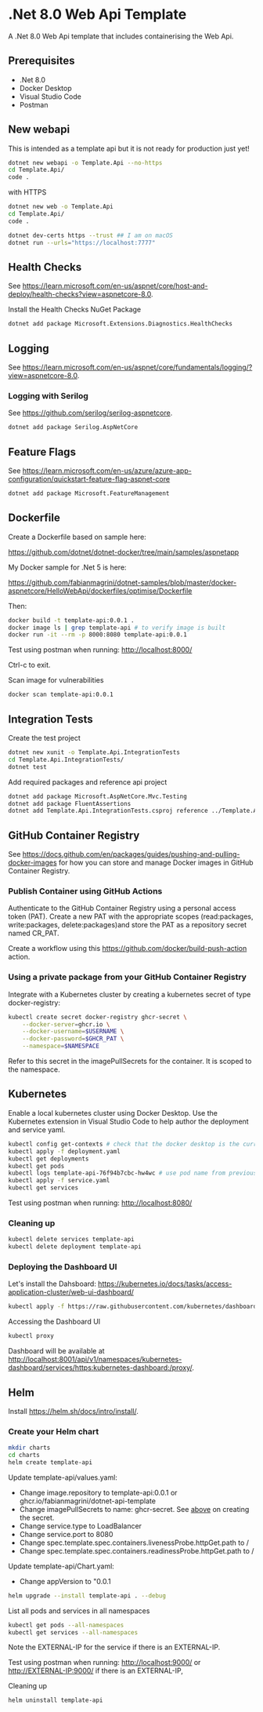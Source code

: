 # .Net 8.0 Web Api Template

A .Net 8.0 Web Api template that includes containerising the Web Api.

## Prerequisites

* .Net 8.0
* Docker Desktop
* Visual Studio Code
* Postman

## New webapi

This is intended as a template api but it is not ready for production just yet!

```sh
dotnet new webapi -o Template.Api --no-https
cd Template.Api/
code .
```

with HTTPS

```sh
dotnet new web -o Template.Api 
cd Template.Api/
code .

dotnet dev-certs https --trust ## I am on macOS
dotnet run --urls="https://localhost:7777"
```

## Health Checks

See <https://learn.microsoft.com/en-us/aspnet/core/host-and-deploy/health-checks?view=aspnetcore-8.0>.

Install the Health Checks NuGet Package

```sh
dotnet add package Microsoft.Extensions.Diagnostics.HealthChecks
```

## Logging

See <https://learn.microsoft.com/en-us/aspnet/core/fundamentals/logging/?view=aspnetcore-8.0>.

### Logging with Serilog

See <https://github.com/serilog/serilog-aspnetcore>.

```sh
dotnet add package Serilog.AspNetCore
```

## Feature Flags

See <https://learn.microsoft.com/en-us/azure/azure-app-configuration/quickstart-feature-flag-aspnet-core>

```sh
dotnet add package Microsoft.FeatureManagement
```

## Dockerfile

Create a Dockerfile based on sample here:

<https://github.com/dotnet/dotnet-docker/tree/main/samples/aspnetapp>

My Docker sample for .Net 5 is here:

<https://github.com/fabianmagrini/dotnet-samples/blob/master/docker-aspnetcore/HelloWebApi/dockerfiles/optimise/Dockerfile>

Then:

```sh
docker build -t template-api:0.0.1 .
docker image ls | grep template-api # to verify image is built
docker run -it --rm -p 8000:8080 template-api:0.0.1
```

Test using postman when running:
<http://localhost:8000/>

Ctrl-c to exit.

Scan image for vulnerabilities

```sh
docker scan template-api:0.0.1
```

## Integration Tests

Create the test project

```sh
dotnet new xunit -o Template.Api.IntegrationTests
cd Template.Api.IntegrationTests/
dotnet test
```

Add required packages and reference api project

```sh
dotnet add package Microsoft.AspNetCore.Mvc.Testing
dotnet add package FluentAssertions
dotnet add Template.Api.IntegrationTests.csproj reference ../Template.Api/Template.Api.csproj
```

## GitHub Container Registry

See <https://docs.github.com/en/packages/guides/pushing-and-pulling-docker-images> for how you can store and manage Docker images in GitHub Container Registry.

### Publish Container using GitHub Actions

Authenticate to the GitHub Container Registry using a personal access token (PAT). Create a new PAT with the appropriate scopes (read:packages, write:packages, delete:packages)and store the PAT as a repository secret named CR_PAT.

Create a workflow using this <https://github.com/docker/build-push-action> action.

### Using a private package from your GitHub Container Registry

Integrate with a Kubernetes cluster by creating a kubernetes secret of type docker-registry:

```sh
kubectl create secret docker-registry ghcr-secret \
    --docker-server=ghcr.io \
    --docker-username=$USERNAME \
    --docker-password=$GHCR_PAT \
    --namespace=$NAMESPACE
```

Refer to this secret in the imagePullSecrets for the container. It is scoped to the namespace.

## Kubernetes

Enable a local kubernetes cluster using Docker Desktop. Use the Kubernetes extension in Visual Studio Code to help author the deployment and service yaml.

```sh
kubectl config get-contexts # check that the docker desktop is the current context
kubectl apply -f deployment.yaml
kubectl get deployments
kubectl get pods
kubectl logs template-api-76f94b7cbc-hw4wc # use pod name from previous command
kubectl apply -f service.yaml
kubectl get services
```

Test using postman when running:
<http://localhost:8080/>

### Cleaning up

```sh
kubectl delete services template-api
kubectl delete deployment template-api
```

### Deploying the Dashboard UI

Let's install the Dahsboard:  <https://kubernetes.io/docs/tasks/access-application-cluster/web-ui-dashboard/>

```sh
kubectl apply -f https://raw.githubusercontent.com/kubernetes/dashboard/v2.0.0/aio/deploy/recommended.yaml
```

Accessing the Dashboard UI

```sh
kubectl proxy
```

Dashboard will be available at <http://localhost:8001/api/v1/namespaces/kubernetes-dashboard/services/https:kubernetes-dashboard:/proxy/>.

## Helm

Install <https://helm.sh/docs/intro/install/>.

### Create your Helm chart

```sh
mkdir charts
cd charts
helm create template-api
```

Update template-api/values.yaml:

* Change image.repository to template-api:0.0.1 or ghcr.io/fabianmagrini/dotnet-api-template
* Change imagePullSecrets to name: ghcr-secret. See [above](###using-a-private-package-from-your-github-container-registry) on creating the secret.
* Change service.type to LoadBalancer
* Change service.port to 8080
* Change spec.template.spec.containers.livenessProbe.httpGet.path to /
* Change spec.template.spec.containers.readinessProbe.httpGet.path to /

Update template-api/Chart.yaml:

* Change appVersion to "0.0.1

```sh
helm upgrade --install template-api . --debug
```

List all pods and services in all namespaces

```sh
kubectl get pods --all-namespaces
kubectl get services --all-namespaces 
```

Note the EXTERNAL-IP for the service if there is an EXTERNAL-IP.

Test using postman when running:
<http://localhost:9000/> or <http://EXTERNAL-IP:9000/> if there is an EXTERNAL-IP,

Cleaning up

```sh
helm uninstall template-api
```
